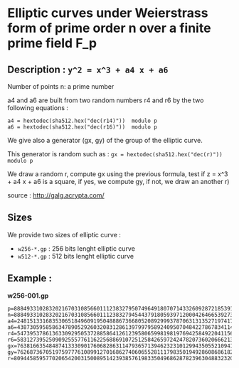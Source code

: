 # Elliptic curves under Weierstrass form of prime order n over a finite prime field F_p

## Description : `y^2 = x^3 + a4 x + a6`
Number of points n: a prime number

a4 and a6 are built from two random numbers r4 and r6 by the two following equations :
```
a4 = hextodec(sha512.hex("dec(r14)"))  modulo p
a6 = hextodec(sha512.hex("dec(r16)"))  modulo p
```

We give also a generator (gx, gy) of the group of the elliptic curve.

This generator is random such as : `gx = hextodec(sha512.hex("dec(r)"))  modulo p`

We draw a random r, compute gx using the previous formula, test if z = x^3 + a4 x + a6 
is a square, if yes, we compute gy, if not, we draw an another r)

source : http://galg.acrypta.com/

## Sizes
We provide two sizes of elliptic curve :
* `w256-*.gp` : 256 bits lenght elliptic curve
* `w512-*.gp` : 512 bits lenght elliptic curve

## Example :
**w256-001.gp**
```
p=8884933102832021670310856601112383279507496491807071433260928721853918699951
n=8884933102832021670310856601112383279454437918059397120004264665392731659049
a4=2481513316835306518496091950488867366805208929993787063131352719741796616329
a6=4387305958586347890529260320831286139799795892409507048422786783411496715073
r4=5473953786136330929505372885864126123958065998198197694258492204115618878079
r6=5831273952509092555776116225688691072512584265972424782073602066621365105518
gx=7638166354848741333090176068286311479365713946232310129943505521094105356372
gy=762687367051975977761089912701686274060655281117983501949286086861823169994
r=8094458595770206542003150089514239385761983350496862878239630488323200271273
```